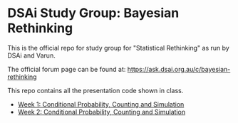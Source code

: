 # DSAi Study Group: Bayesian Rethinking

This is the official repo for study group for "Statistical Rethinking" as run by DSAi and Varun. 

The official forum page can be found at: https://ask.dsai.org.au/c/bayesian-rethinking

This repo contains all the presentation code shown in class. 

 - [Week 1: Conditional Probability, Counting and Simulation](week1)
 - [Week 2: Conditional Probability, Counting and Simulation](week1)